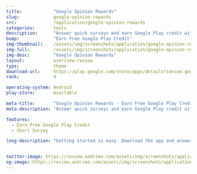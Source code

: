 ```yaml
---
title:            "Google Opinion Rewards"
slug:             google-opinion-rewards
src:              /application/google-opinion-rewards
categories:       tools
description:      "Answer quick surveys and earn Google Play credit with Google Opinion Rewards, an app created by the Google Surveys team."
bump:             "Earn Free Google Play Credit"
img-thumbnail:    /assets/img/screenshots/application/google-opinion-reward.png
img-full:         /assets/img/screenshots/application/google-opinion-reward.png
img-desc:         "Google Opinion Rewards"
layout:           overview-review
type:             theme
download-url:     https://play.google.com/store/apps/details?id=com.google.android.apps.paidtasks&hl=en
rank:             4

operating-system: Android
play-store:       Available

meta-title:       "Google Opinion Rewards - Earn Free Google Play Credit"
meta-description: "Answer quick surveys and earn Google Play credit with Google Opinion Rewards, an app created by the Google Surveys team."

features:
  - Earn Free Google Play Credit
  - Short Survey

long-description: "Getting started is easy. Download the app and answer basic questions about yourself. We'll then send you surveys around once a week, although it may be more or less frequent. You'll get a notification on your phone when a short and relevant survey is ready for you, and can receive up to $1.00 in Play credit for completing it. Questions can range from, "Which logo is best?" and Which promotion is most compelling?" to "When do you plan on traveling next?"


twitter-image: https://review.andrimo.com/assets/img/screenshots/application/google-opinion-reward.png
og-image: https://review.andrimo.com/assets/img/screenshots/application/google-opinion-reward.png
---
```

